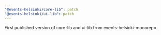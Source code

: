 ```yaml
---
"@events-helsinki/core-lib": patch
"@events-helsinki/ui-lib": patch
---
```


First published version of core-lib and ui-lib from events-helsinki-monorepo
